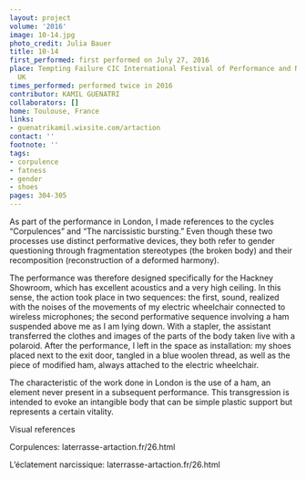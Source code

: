 ```yaml
---
layout: project
volume: '2016'
image: 10-14.jpg
photo_credit: Julia Bauer
title: 10-14
first_performed: first performed on July 27, 2016
place: Tempting Failure CIC International Festival of Performance and Noise Art, London,
  UK
times_performed: performed twice in 2016
contributor: KAMIL GUENATRI
collaborators: []
home: Toulouse, France
links:
- guenatrikamil.wixsite.com/artaction
contact: ''
footnote: ''
tags:
- corpulence
- fatness
- gender
- shoes
pages: 304-305
---
```


As part of the performance in London, I made references to the cycles “Corpulences” and “The narcissistic bursting.” Even though these two processes use distinct performative devices, they both refer to gender questioning through fragmentation stereotypes (the broken body) and their recomposition (reconstruction of a deformed harmony).

The performance was therefore designed specifically for the Hackney Showroom, which has excellent acoustics and a very high ceiling. In this sense, the action took place in two sequences: the first, sound, realized with the noises of the movements of my electric wheelchair connected to wireless microphones; the second performative sequence involving a ham suspended above me as I am lying down. With a stapler, the assistant transferred the clothes and images of the parts of the body taken live with a polaroid. After the performance, I left in the space as installation: my shoes placed next to the exit door, tangled in a blue woolen thread, as well as the piece of modified ham, always attached to the electric wheelchair.

The characteristic of the work done in London is the use of a ham, an element never present in a subsequent performance. This transgression is intended to evoke an intangible body that can be simple plastic support but represents a certain vitality.

Visual references

Corpulences: laterrasse-artaction.fr/26.html

L’éclatement narcissique: laterrasse-artaction.fr/26.html
